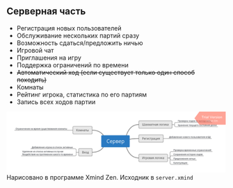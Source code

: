 ## Серверная часть
* Регистрация новых пользователей
* Обслуживание нескольких партий сразу
* Возможность сдаться/предложить ничью
* Игровой чат
* Приглашения на игру
* Поддержка ограничений по времени
* ~~Автоматический ход (если существует только один способ походить)~~
* Комнаты
* Рейтинг игрока, статистика по его партиям
* Запись всех ходов партии

![mind map](server.png)
Нарисовано в программе Xmind Zen. Исходник в `server.xmind`
